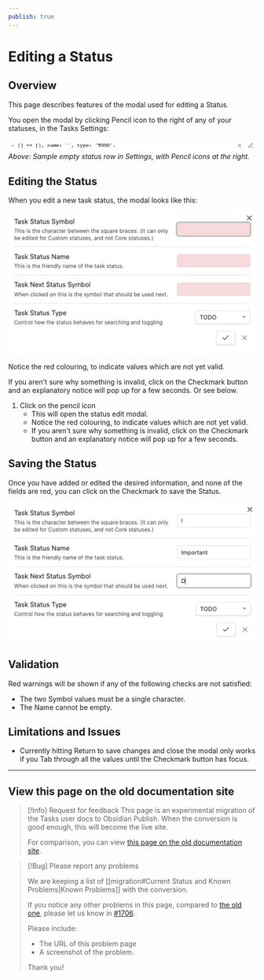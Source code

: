 ```yaml
---
publish: true
---
```


# Editing a Status

## Overview

This page describes features of the modal used for editing a Status.

You open the modal by clicking Pencil icon to the right of any of your statuses, in the Tasks Settings:

![Sample new status](../../images/settings-custom-statuses-new-empty-status.png)<br>
*Above: Sample empty status row in Settings, with Pencil icons at the right.*

<!--
![Sample populated status](../../images/settings-custom-statuses-added.png)<br>
-->

## Editing the Status

When you edit a new task status, the modal looks like this:

![The modal for editing statuses](../../images/settings-custom-statuses-dialog-1.png)

Notice the red colouring, to indicate values which are not yet valid.

If you aren't sure why something is invalid, click on the Checkmark button and an explanatory notice will pop up for a few seconds. Or see below.

1. Click on the pencil icon
    - This will open the status edit modal.
    - Notice the red colouring, to indicate values which are not yet valid.
    - If you aren't sure why something is invalid, click on the Checkmark button and an explanatory notice will pop up for a few seconds.

## Saving the Status

Once you have added or edited the desired information, and none of the fields are red, you can click on the Checkmark to save the Status.

![Enter the values for our new status](../../images/settings-custom-statuses-dialog-2.png)

## Validation

Red warnings will be shown if any of the following checks are not satisfied:

- The two Symbol values must be a single character.
- The Name cannot be empty.

## Limitations and Issues

- Currently hitting Return to save changes and close the modal only works if you Tab through all the values until the Checkmark button has focus.

---

## View this page on the old documentation site

> [!Info] Request for feedback
> This page is an experimental migration of the Tasks user docs to Obsidian Publish. When the conversion is good enough, this will become the live site.
>
> For comparison, you can view [this page on the old documentation site](https://obsidian-tasks-group.github.io/obsidian-tasks/getting-started/statuses/editing-a-status/).

> [!Bug] Please report any problems
>
> We are keeping a list of [[migration#Current Status and Known Problems|Known Problems]] with the conversion.
>
> If you notice any other problems in this page, compared to [the old one](https://obsidian-tasks-group.github.io/obsidian-tasks/getting-started/statuses/editing-a-status/), please let us know in [#1706](https://github.com/obsidian-tasks-group/obsidian-tasks/issues/1706#issuecomment-1454284835).
>
> Please include:
>
> - The URL of this problem page
> - A screenshot of the problem.
>
> Thank you!
